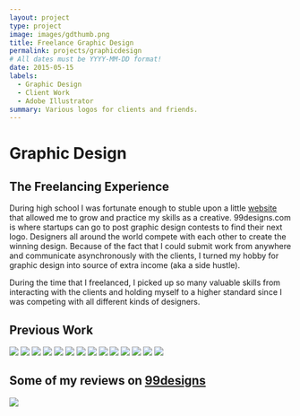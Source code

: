 ```yaml
---
layout: project
type: project
image: images/gdthumb.png
title: Freelance Graphic Design
permalink: projects/graphicdesign
# All dates must be YYYY-MM-DD format!
date: 2015-05-15
labels:
  - Graphic Design
  - Client Work
  - Adobe Illustrator
summary: Various logos for clients and friends.
---
```

# Graphic Design

## The Freelancing Experience
During high school I was fortunate enough to stuble upon a little [website](99designs.com) that allowed me to grow and practice my skills as a creative. 99designs.com is where startups can go to post graphic design contests to find their next logo. Designers all around the world compete with each other to create the winning design. Because of the fact that I could submit work from anywhere and communicate asynchronously with the clients, I turned my hobby for graphic design into source of extra income (aka a side hustle). 

During the time that I freelanced, I picked up so many valuable skills from interacting with the clients and holding myself to a higher standard since I was competing with all different kinds of designers. 

## 

## Previous Work
<img class="ui left floated image" src="../images/gd1.png">
<img class="ui left floated image" src="../images/gd2.png">
<img class="ui left floated image" src="../images/gd3.png">
<img class="ui left floated image" src="../images/gd3a.png">
<img class="ui left floated image" src="../images/gd4.png">
<img class="ui left floated image" src="../images/gd5.png">
<img class="ui left floated image" src="../images/gd6.png">
<img class="ui left floated image" src="../images/gd7.png">
<img class="ui left floated image" src="../images/gd8.png">
<img class="ui left floated image" src="../images/gd9.png">
<img class="ui left floated image" src="../images/gd10.png">
<img class="ui left floated image" src="../images/gd11.png">
<img class="ui left floated image" src="../images/gd12.png">
<img class="ui left floated image" src="../images/gd13.png">


## Some of my reviews on [99designs](https://99designs.com/profiles/mirabela/about)
<img class="ui left floated image" src="../images/99designreviews.png">
